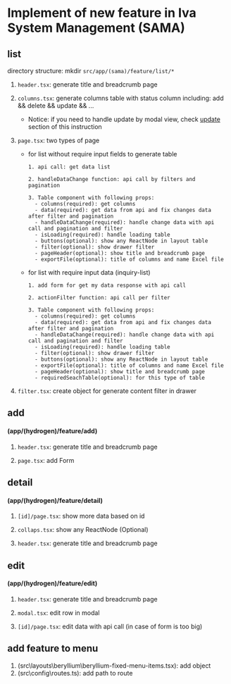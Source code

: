 # Implement of new feature in Iva System Management (SAMA)

## list

directory structure: mkdir `src/app/(sama)/feature/list/*`

1.  `header.tsx`: generate title and breadcrumb page
2.  `columns.tsx`: generate columns table with status column including: add && delete && update && ...
    - Notice: if you need to handle update by modal view, check [update](#L75) section of this instruction
3.  `page.tsx`: two types of page

    - for list without require input fields to generate table

          1. api call: get data list

          2. handleDataChange function: api call by filters and pagination

          3. Table component with following props:
            - columns(required): get columns
            - data(required): get data from api and fix changes data after filter and pagination
            - handleDataChange(required): handle change data with api call and pagination and filter
            - isLoading(required): handle loading table
            - buttons(optional): show any ReactNode in layout table
            - filter(optional): show drawer filter
            - pageHeader(optional): show title and breadcrumb page
            - exportFile(optional): title of columns and name Excel file

    - for list with require input data (inquiry-list)

          1. add form for get my data response with api call

          2. actionFilter function: api call per filter

          3. Table component with following props:
            - columns(required): get columns
            - data(required): get data from api and fix changes data after filter and pagination
            - handleDataChange(required): handle change data with api call and pagination and filter
            - isLoading(required): handle loading table
            - filter(optional): show drawer filter
            - buttons(optional): show any ReactNode in layout table
            - exportFile(optional): title of columns and name Excel file
            - pageHeader(optional): show title and breadcrumb page
            - requiredSeachTable(optional): for this type of table

4.  `filter.tsx`: create object for generate content filter in drawer

## add

#### (app/(hydrogen)/feature/add)

1.  `header.tsx`: generate title and breadcrumb page

2.  `page.tsx`: add Form

## detail

#### (app/(hydrogen)/feature/detail)

1. `[id]/page.tsx`: show more data based on id

2. `collaps.tsx`: show any ReactNode (Optional)

3. `header.tsx`: generate title and breadcrumb page

## edit

#### (app/(hydrogen)/feature/edit)

1. `header.tsx`: generate title and breadcrumb page

2. `modal.tsx`: edit row in modal

3. `[id]/page.tsx`: edit data with api call (in case of form is too big)

## add feature to menu

1. (src\layouts\beryllium\beryllium-fixed-menu-items.tsx): add object
2. (src\config\routes.ts): add path to route
